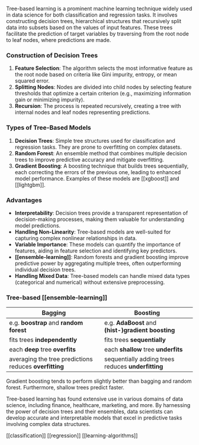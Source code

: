 Tree-based learning is a prominent machine learning technique widely used in data science for both classification and regression tasks. It involves constructing decision trees, hierarchical structures that recursively split data into subsets based on the values of input features. These trees facilitate the prediction of target variables by traversing from the root node to leaf nodes, where predictions are made.

### Construction of Decision Trees

1. **Feature Selection**: The algorithm selects the most informative feature as the root node based on criteria like Gini impurity, entropy, or mean squared error.
2. **Splitting Nodes**: Nodes are divided into child nodes by selecting feature thresholds that optimize a certain criterion (e.g., maximizing information gain or minimizing impurity).
3. **Recursion**: The process is repeated recursively, creating a tree with internal nodes and leaf nodes representing predictions.
    
### Types of Tree-Based Models

1. **Decision Trees**: Simple tree structures used for classification and regression tasks. They are prone to overfitting on complex datasets.
2. **Random Forest**: An ensemble method that combines multiple decision trees to improve predictive accuracy and mitigate overfitting.
3. **Gradient Boosting**: A boosting technique that builds trees sequentially, each correcting the errors of the previous one, leading to enhanced model performance. Examples of these models are [[xgboost]] and [[lightgbm]].    

### Advantages

- **Interpretability**: Decision trees provide a transparent representation of decision-making processes, making them valuable for understanding model predictions.
- **Handling Non-Linearity**: Tree-based models are well-suited for capturing complex nonlinear relationships in data.
- **Variable Importance**: These models can quantify the importance of features, aiding in feature selection and identifying key predictors.
- **[[ensemble-learning]]**: Random forests and gradient boosting improve predictive power by aggregating multiple trees, often outperforming individual decision trees.
- **Handling Mixed Data**: Tree-based models can handle mixed data types (categorical and numerical) without extensive preprocessing.

### Tree-based [[ensemble-learning]]

| Bagging | Boosting |
| ------- | -------- |
| e.g. **boostrap** and **random forest** | e.g. **AdaBoost** and **(hist-)gradient boosting** |
| fits trees **independently** | fits trees **sequentially** |
| each **deep** tree **overfits** | each **shallow** tree **underfits** |
| averaging the tree predictions reduces **overfitting** | sequentially adding trees reduces **underfitting** |

Gradient boosting tends to perform slightly better than bagging and random forest. Furthermore, shallow trees predict faster.

Tree-based learning has found extensive use in various domains of data science, including finance, healthcare, marketing, and more. By harnessing the power of decision trees and their ensembles, data scientists can develop accurate and interpretable models that excel in predictive tasks involving complex data structures.

[[classification]] [[regression]] [[learning-algorithms]]